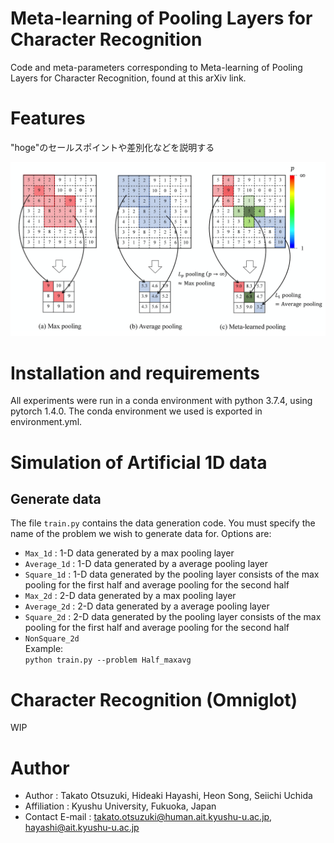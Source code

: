 # Meta-learning of Pooling Layers for Character Recognition

Code and meta-parameters corresponding to Meta-learning of Pooling Layers for Character Recognition, found at this arXiv link.
 
# Features
 
"hoge"のセールスポイントや差別化などを説明する

<div align="center">
<img src=./figures/PoolingComparison.png alt="属性" title="タイトル">
</div>

<!-- <img src=./figures/figure2-7.jpg width="460px"> -->
 
# Installation and requirements
 
All experiments were run in a conda environment with python 3.7.4, using pytorch 1.4.0. The conda environment we used is exported in environment.yml.
 
# Simulation of Artificial 1D data
## Generate data
The file ```train.py``` contains the data generation code. You must specify the name of the problem we wish to generate data for. Options are:

* ```Max_1d``` : 1-D data generated by a max pooling layer
* ```Average_1d``` : 1-D data generated by a average pooling layer
* ```Square_1d``` : 1-D data generated by the pooling layer consists of the max pooling for the first half and average pooling for the second half
* ```Max_2d``` : 2-D data generated by a max pooling layer
* ```Average_2d``` : 2-D data generated by a average pooling layer
* ```Square_2d``` : 2-D data generated by the pooling layer consists of the max pooling for the first half and average pooling for the second half
* ```NonSquare_2d```  
  Example:  
```python train.py --problem Half_maxavg```
 
# Character Recognition (Omniglot)
 
WIP
 
# Author 
* Author : Takato Otsuzuki, Hideaki Hayashi, Heon Song, Seiichi Uchida
* Affiliation : Kyushu University, Fukuoka, Japan
* Contact E-mail : takato.otsuzuki@human.ait.kyushu-u.ac.jp, hayashi@ait.kyushu-u.ac.jp
